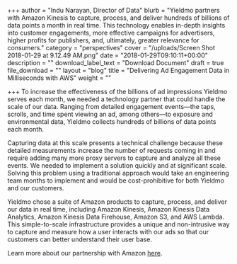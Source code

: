+++
author = "Indu Narayan, Director of Data"
blurb = "Yieldmo partners with Amazon Kinesis to capture, process, and deliver hundreds of billions of data points a month in real time. This technology enables in-depth insights into customer engagements, more effective campaigns for advertisers, higher profits for publishers, and, ultimately, greater relevance for consumers."
category = "perspectives"
cover = "/uploads/Screen Shot 2018-01-29 at 9.12.49 AM.png"
date = "2018-01-29T09:10:11+00:00"
description = ""
download_label_text = "Download Document"
draft = true
file_download = ""
layout = "blog"
title = "Delivering Ad Engagement Data in Milliseconds with AWS"
weight = ""

+++
To increase the effectiveness of the billions of ad impressions Yieldmo serves each month, we needed a technology partner that could handle the scale of our data. Ranging from detailed engagement events—the taps, scrolls, and time spent viewing an ad, among others—to exposure and environmental data, Yieldmo collects hundreds of billions of data points each month. 

Capturing data at this scale presents a technical challenge because these detailed measurements increase the number of requests coming in and require adding many more proxy servers to capture and analyze all these events. We needed to implement a solution quickly and at significant scale. Solving this problem using a traditional approach would take an engineering team months to implement and would be cost-prohibitive for both Yieldmo and our customers.

Yieldmo chose a suite of Amazon products to capture, process, and deliver our data in real time, including Amazon Kinesis, Amazon Kinesis Data Analytics, Amazon Kinesis Data Firehouse, Amazon S3, and AWS Lambda. This simple-to-scale infrastructure provides a unique and non-intrusive way to capture and measure how a user interacts with our ads so that our customers can better understand their user base.

Learn more about our partnership with Amazon [here](https://aws.amazon.com/solutions/case-studies/yieldmo/ "Yieldmo Uses AWS to Deliver Ad Engagement Data in Milliseconds").  
